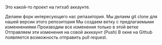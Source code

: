Это какой-то проект на гитхаб аккаунте. 


Делаем форк интересующего нас репазитория.
Мы делаем git clone для нашей версии этого репозитория 
Мы создаем ветку с предлагаемыми изменнениями 
Производим все изменения только в этой ветке 
Отправляем эти изменения на совой акккаунт (Push)
В окне на Github появляется возможность отправить pull request.
